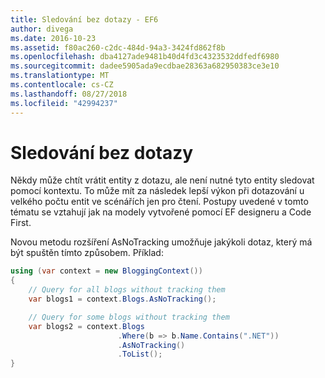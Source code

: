 ```yaml
---
title: Sledování bez dotazy - EF6
author: divega
ms.date: 2016-10-23
ms.assetid: f80ac260-c2dc-484d-94a3-3424fd862f8b
ms.openlocfilehash: dba4127ade9481b40d4fd3c4323532ddfedf6980
ms.sourcegitcommit: dadee5905ada9ecdbae28363a682950383ce3e10
ms.translationtype: MT
ms.contentlocale: cs-CZ
ms.lasthandoff: 08/27/2018
ms.locfileid: "42994237"
---
```

# <a name="no-tracking-queries"></a>Sledování bez dotazy
Někdy může chtít vrátit entity z dotazu, ale není nutné tyto entity sledovat pomocí kontextu. To může mít za následek lepší výkon při dotazování u velkého počtu entit ve scénářích jen pro čtení. Postupy uvedené v tomto tématu se vztahují jak na modely vytvořené pomocí EF designeru a Code First.  

Novou metodu rozšíření AsNoTracking umožňuje jakýkoli dotaz, který má být spuštěn tímto způsobem. Příklad:  

``` csharp
using (var context = new BloggingContext())
{
    // Query for all blogs without tracking them
    var blogs1 = context.Blogs.AsNoTracking();

    // Query for some blogs without tracking them
    var blogs2 = context.Blogs
                        .Where(b => b.Name.Contains(".NET"))
                        .AsNoTracking()
                        .ToList();
}
```  
